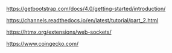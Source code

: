 

https://getbootstrap.com/docs/4.0/getting-started/introduction/

https://channels.readthedocs.io/en/latest/tutorial/part_2.html

https://htmx.org/extensions/web-sockets/

https://www.coingecko.com/